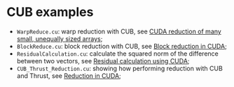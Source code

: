# CUB examples

- ```WarpReduce.cu```: warp reduction with CUB, see [CUDA reduction of many small, unequally sized arrays](http://stackoverflow.com/questions/1773700/cuda-reduction-of-many-small-unequally-sized-arrays/31715571#31715571);
- ```BlockReduce.cu```: block reduction with CUB, see [Block reduction in CUDA](http://stackoverflow.com/questions/22939034/block-reduction-in-cuda/31730429#31730429);
- ```ResidualCalculation.cu```: calculate the squared norm of the difference between two vectors, see [Residual calculation using CUDA](http://stackoverflow.com/questions/23597823/residue-calculation-using-cuda-thrust/31803582#31803582);
- ```CUB_Thrust_Reduction.cu```: showing how performing reduction with CUB and Thrust, see [Reduction in CUDA](http://stackoverflow.com/questions/20324277/reduction-in-cuda-using-global-memory/31898839#31898839);
